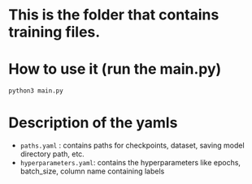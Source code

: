 # This is the folder that contains training files.
# How to use it (run the main.py)

    python3 main.py
   
# Description of the yamls
- `paths.yaml` : contains paths for checkpoints, dataset, saving model directory path, etc.
- `hyperparameters.yaml`: contains the hyperparameters like epochs, batch_size, column name containing labels
